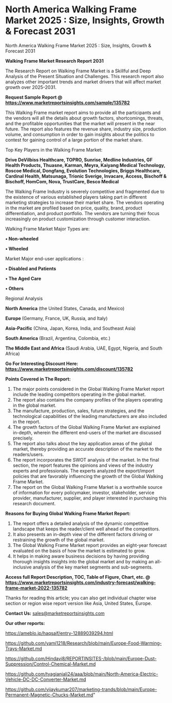 # North America Walking Frame Market 2025 : Size, Insights, Growth & Forecast 2031
North America Walking Frame Market 2025 : Size, Insights, Growth & Forecast 2031

<strong>Walking Frame Market Research Report 2031</strong>

The Research Report on Walking Frame Market is a Skillful and Deep Analysis of the Present Situation and Challenges. This research report also analyzes other important trends and market drivers that will affect market growth over 2025-2031.

<strong>Request Sample Report @ <a href=https://www.marketreportsinsights.com/sample/135782>https://www.marketreportsinsights.com/sample/135782</a></strong>

This Walking Frame market report aims to provide all the participants and the vendors will all the details about growth factors, shortcomings, threats, and the profitable opportunities that the market will present in the near future. The report also features the revenue share, industry size, production volume, and consumption in order to gain insights about the politics to contest for gaining control of a large portion of the market share.

Top Key Players in the Walking Frame Market:

<strong>Drive DeVilbiss Healthcare, TOPRO, Sunrise, Medline Industries, GF Health Products, Thuasne, Karman, Meyra, Kaiyang Medical Technology, Roscoe Medical, Dongfang, Evolution Technologies, Briggs Healthcare, Cardinal Health, Matsunaga, Trionic Sverige, Invacare, Access, Bischoff & Bischoff, HomCom, Nova, TrustCare, Besco Medical</strong>

The Walking Frame Industry is severely competitive and fragmented due to the existence of various established players taking part in different marketing strategies to increase their market share. The vendors operating in the market are profiled based on price, quality, brand, product differentiation, and product portfolio. The vendors are turning their focus increasingly on product customization through customer interaction.

Walking Frame Market Major Types are:

<strong>• Non-wheeled

• Wheeled</strong>

Market Major end-user applications :

<strong>• Disabled and Patients

• The Aged Care

• Others</strong>

Regional Analysis

</u><strong><b>North America</b></strong> (the United States, Canada, and Mexico)

<strong><b>Europe </b></strong>(Germany, France, UK, Russia, and Italy)

<strong><b>Asia-Pacific</b></strong> (China, Japan, Korea, India, and Southeast Asia)

<strong><b>South America</b></strong> (Brazil, Argentina, Colombia, etc.)

<strong><b>The Middle East and Africa</b></strong> (Saudi Arabia, UAE, Egypt, Nigeria, and South Africa)

<strong>Go For Interesting Discount Here: <a href=https://www.marketreportsinsights.com/discount/135782>https://www.marketreportsinsights.com/discount/135782</a></strong>

<strong>Points Covered in The Report:</strong>
<ol>
  <li>The major points considered in the Global Walking Frame Market report include the leading competitors operating in the global market.</li>
  <li>The report also contains the company profiles of the players operating in the global market.</li>
  <li>The manufacture, production, sales, future strategies, and the technological capabilities of the leading manufacturers are also included in the report.</li>
  <li>The growth factors of the Global Walking Frame Market are explained in-depth, wherein the different end-users of the market are discussed precisely.</li>
  <li>The report also talks about the key application areas of the global market, thereby providing an accurate description of the market to the readers/users.</li>
  <li>The report incorporates the SWOT analysis of the market. In the final section, the report features the opinions and views of the industry experts and professionals. The experts analyzed the export/import policies that are favorably influencing the growth of the Global Walking Frame Market.</li>
  <li>The report on the Global Walking Frame Market is a worthwhile source of information for every policymaker, investor, stakeholder, service provider, manufacturer, supplier, and player interested in purchasing this research document.</li>
</ol>
<strong>Reasons for Buying Global Walking Frame Market Report:</strong>

<ol>
  <li>The report offers a detailed analysis of the dynamic competitive landscape that keeps the reader/client well ahead of the competitors.</li>
  <li>It also presents an in-depth view of the different factors driving or restraining the growth of the global market.</li>
  <li>The Global Walking Frame Market report provides an eight-year forecast evaluated on the basis of how the market is estimated to grow.</li>
  <li>It helps in making aware business decisions by having providing thorough insights insights into the global market and by making an all-inclusive analysis of the key market segments and sub-segments.</li>
</ol>
<strong>Access full Report Description, TOC, Table of Figure, Chart, etc. @ <a href=https://www.marketreportsinsights.com/industry-forecast/walking-frame-market-2022-135782>https://www.marketreportsinsights.com/industry-forecast/walking-frame-market-2022-135782</a></strong>


Thanks for reading this article; you can also get individual chapter wise section or region wise report version like Asia, United States, Europe.

<strong>Contact Us:</strong>
sales@marketreportsinsights.com

<strong>Our other reports:</strong>

<a href=https://ameblo.jp/haqsaif/entry-12889039294.html>https://ameblo.jp/haqsaif/entry-12889039294.html</a>

<a href=https://github.com/yami1218/Research/blob/main/Europe-Food-Warming-Trays-Market.md>https://github.com/yami1218/Research/blob/main/Europe-Food-Warming-Trays-Market.md</a>

<a href=https://github.com/Hindavi8/REPORTINSITES-/blob/main/Europe-Dust-Suppression/Control-Chemical-Market.md>https://github.com/Hindavi8/REPORTINSITES-/blob/main/Europe-Dust-Suppression/Control-Chemical-Market.md</a>

<a href=https://github.com/tyagianjali24/aaa/blob/main/North-America-Electric-Vehicle-DC-DC-Converter-Market.md>https://github.com/tyagianjali24/aaa/blob/main/North-America-Electric-Vehicle-DC-DC-Converter-Market.md</a>

<a href=https://github.com/vijaykumar207/marketing-trands/blob/main/Europe-Permanent-Magnetic-Chucks-Market.md>https://github.com/vijaykumar207/marketing-trands/blob/main/Europe-Permanent-Magnetic-Chucks-Market.md</a>"
